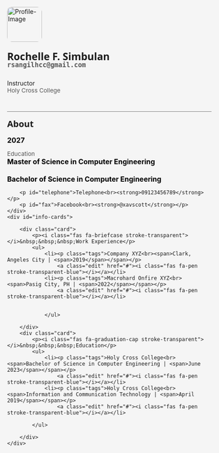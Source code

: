 <style>
html{
    font-family: 'Open Sans',sans-serif;
    background: whitesmoke;
}
a{
    text-decoration: none;
    color: black;
}
hr{
    background: grey;
}
#container{
    position: relative;
    display: flex;
}
#profile{
    flex: 15%;
    display: block;
    position: relative;
    margin: 5% 2% 0 10%;
    width: 100%;
    height: 100%;
}
#info-cards{
    flex: 55%;
    display: block;
    margin-top: 5%;
    margin-right: 10%;
    width: 100%;
    height: 100%;
}
#image{
    position: relative;
    overflow: hidden;
}
#image,#profile-photo{
    position: relative;
    width: 80px;
    height: 80px;
    border-radius: 10px;
}
#image > a{
    position: absolute;
    top:0;
    left:0;
    background: rgba(0,0,0,0.5) !important;
    height: 100%;
    width: 100%;
    display: none;
}
#image > a > i{
    -webkit-text-stroke: 1px #ffffffdd;
    padding: 40%;
}
#image:hover a{
    display: block;
}
#name{
    font-size: 23px !important;
    line-height: 20px !important;
}
#about,.card > ul > li{
    padding: 0 0 0 15px;
    position: relative;
    display: inline-block;
    width: 100%;
}
#about{
    font-size: 20px !important;
    padding: 0 !important;
}
#name, #about > p{
    font-weight: bolder;
    font-family: 'Open Sans', sans-serif;
}
#email{
    font-size: 15px !important;
    font-weight: bold !important;
    font-family: 'Cutive Mono',monospace;
}
#college,#email,#year-graduation,#education,#more-about,#telephone,#fax{
    color: #555;
    font-size: 13.5px;
}
strong,span{
    color: black;
    font-size: 16px;
}
#social-links,#about{
    display: inline-block;
}
#social-links{
    margin-bottom: 12px;
}
#social-links a{
    margin: 0 10px;
}
#edit-intro{
    display: block;
    color:#097bbf;
    font-family: 'Nunito', sans-serif;
}
.fab{
    font-size: 1.1em;
}
.fab,.fas{
    color: whitesmoke;
}
#about > a{
    top: 4px;
    right: 8px;
}
.edit{
    top: 19px;
    right: 10px;
}
#about > a, .edit{
    position: absolute;
    font-size: 15px !important;
}
.stroke-transparent {
 -webkit-text-stroke: 1px #000;
 -webkit-text-fill-color: transparent;
}
.blue{
    color: #097bbf !important;
    font-size: 13px;
}
.stroke-transparent-blue {
 -webkit-text-stroke: 1px #097bbf;
 -webkit-text-fill-color: transparent;
}
.card{
    box-shadow: 0 3px 10px 0 rgba(0,0,0,.1);
    overflow-x: hidden;
    margin-bottom: 30px;
    padding: 15px 30px 30px 30px;
    background-color: #fff;
}
.card > p{
    color: #0e141e;
    font-weight: bolder;
    font-size: 18px;
    line-height: 2;
}
.card > p > i{
    font-size: 18px;
}
.card > a{
    font-weight: 400;
    font-size: 15px;
    margin: 0;
    margin-left: 25px;
    padding: 0;
    border: 0;
    height: auto;
    background: transparent;
    color: #097bbf;
    outline: none;
    cursor: pointer;
}
.card > ul{
    list-style-type: none;
}
.tags{
    font-size: 17px;
    font-weight: bolder;
}
.tags ~ a{
    display: none !important;
}
.tags span{
    font-size: 14px;
    font-weight: normal;
    color: #0e141e;
}
.tags span span{
    color: #738f93;
}
@media screen and (max-width:1090px){
    #profile{
        margin-left: 5%;
    }
}
@media screen and (max-width:850px){
    #container{
        display: block;
    }
    #profile{
        width: 90%;
    }
    .card{
        margin: 0 5%;
        margin-bottom: 30px;
    }
}
</style>
<div id="inner-nav"></div>
<div id="container">
    <div id="profile">
        <div id="image">
            <img id="profile-photo" src="https://scontent.fmnl4-2.fna.fbcdn.net/v/t39.30808-6/411246710_6636116669844511_8560222220699623970_n.jpg?_nc_cat=101&ccb=1-7&_nc_sid=efb6e6&_nc_eui2=AeH1-tqEYaQ-ruYxgFIoGbFo4LEksdLxm63gsSSx0vGbrQD5VxzfQ9LVjQW5H21pnOJCWTWQ2Ga6oxRoNa8dF6hB&_nc_ohc=YP_ZzVIP0b4AX9A1k01&_nc_ht=scontent.fmnl4-2.fna&oh=00_AfCf_qEWqepveFV8wDPYcOTEBfMgKV1mAGV6EvkiVmGJWw&oe=65AB582C" alt="Profile-Image">
            <a href="#"><i class="fas fa-pen stroke-transparent"></i></a>
        </div>
        <p id="name">Rochelle F. Simbulan<br><span id="email">rsangilhcc@gmail.com</span></p>
        <p id="designation">Instructor<br><span id="college">Holy Cross College</span></p>
        <div id="social-links"><a href="#"><i class="fab fa-facebook-f stroke-transparent"></i></a><a><i class="fab fa-twitter stroke-transparent"></i></a><a><i class="fab fa-linkedin-in stroke-transparent"></i></a><a><i class="fab fa-github stroke-transparent"></i></a></div>
       <hr width="100%">
        <div id="about">
            <p style="display:inline;">About</p>
            <a href="#"><i class="fas fa-pen stroke-transparent-blue"></i></a>
        </div>
        <p id="year-graduation"expected Year of Graduation<br><strong>2027</strong></p>
        <p id="education">Education<br><strong>Master of Science in Computer Engineering <br><br> Bachelor of Science in Computer Engineering</strong></p>

        <p id="telephone">Telephone<br><strong>09123456789</strong></p>
        <p id="fax">Facebook<br><strong>@xavscott</strong></p>
    </div>
    <div id="info-cards">
      
        <div class="card">
            <p><i class="fas fa-briefcase stroke-transparent"></i>&nbsp;&nbsp;&nbsp;Work Experience</p>
            <ul>
                <li><p class="tags">Company XYZ<br><span>Clark, Angeles City | <span>2019</span></span></p>
                    <a class="edit" href="#"><i class="fas fa-pen stroke-transparent-blue"></i></a></li>
                <li><p class="tags">Macrohard Onfire XYZ<br><span>Pasig City, PH | <span>2022</span></span></p>
                    <a class="edit" href="#"><i class="fas fa-pen stroke-transparent-blue"></i></a></li>
          
            
                </ul>
         
        </div>
        <div class="card">
            <p><i class="fas fa-graduation-cap stroke-transparent"></i>&nbsp;&nbsp;&nbsp;Education</p>
            <ul>
                <li><p class="tags">Holy Cross College<br><span>Bachelor of Science in Computer Engineering | <span>June 2023</span></span></p>
                    <a class="edit" href="#"><i class="fas fa-pen stroke-transparent-blue"></i></a></li>
                <li><p class="tags">Holy Cross College<br><span>Information and Communication Technology | <span>April 2019</span></span></p>
                    <a class="edit" href="#"><i class="fas fa-pen stroke-transparent-blue"></i></a></li>
                    
            </ul>
            
        </div>
    </div>
